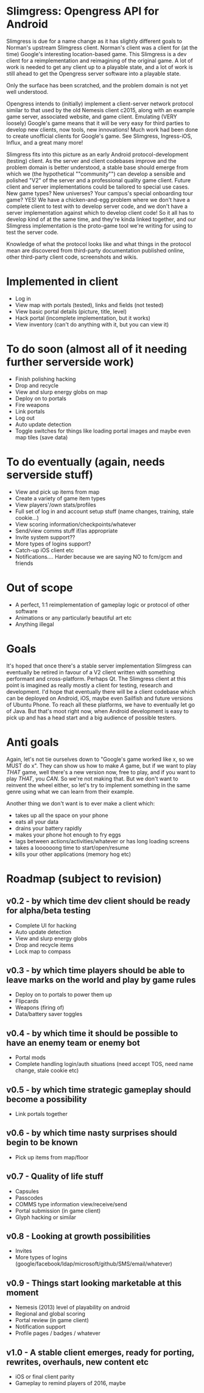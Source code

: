 # Slimgress: Opengress API for Android
Slimgress is due for a name change as it has slightly different goals to Norman's upstream Slimgress client.
Norman's client was a client for (at the time) Google's interesting location-based game.
This Slimgress is a dev client for a reimplementation and reimagining of the original game.
A lot of work is needed to get any client up to a playable state, and a lot of work is still ahead
to get the Opengress server software into a playable state.

Only the surface has been scratched, and the problem domain is not yet well understood.

Opengress intends to (initially) implement a client-server network protocol similar to that used
by the old Nemesis client c2015, along with an example game server, associated website, and game client.
Emulating (VERY loosely) Google's game means that it will be very easy for third parties to develop
new clients, now tools, new innovations! Much work had been done to create unofficial clients for
Google's game. See Slimgress, Ingress-iOS, Influx, and a great many more!

Slimgress fits into this picture as an early Android protocol-development (testing) client.
As the server and client codebases improve and the problem domain is better understood,
a stable base should emerge from which we (the hypothetical ""community"") can develop 
a sensible and polished "V2" of the server and a professional quality game client.
Future client and server implementations could be tailored to special use cases.
New game types? New universes? Your campus's special onboarding tour game? YES!
We have a chicken-and-egg problem where we don't have 
a complete client to test with to develop server code, 
and we don't have a server implementation against which to develop client code!
So it all has to develop kind of at the same time, and they're kinda linked together,
and our Slimgress implementation is the proto-game tool we're writing for using to test the server
code.

Knowledge of what the protocol looks like and what things in the protocol mean are discovered from
third-party documentation published online, other third-party client code, screenshots and wikis.

# Implemented in client
- Log in
- View map with portals (tested), links and fields (not tested)
- View basic portal details (picture, title, level)
- Hack portal (incomplete implementation, but it works)
- View inventory (can't do anything with it, but you can view it)

# To do soon (almost all of it needing further serverside work)
- Finish polishing hacking
- Drop and recycle
- View and slurp energy globs on map
- Deploy on to portals
- Fire weapons
- Link portals
- Log out
- Auto update detection
- Toggle switches for things like loading portal images and maybe even map tiles (save data)

# To do eventually (again, needs serverside stuff)
- View and pick up items from map
- Create a variety of game item types
- View players'/own stats/profiles
- Full set of log in and account setup stuff (name changes, training, stale cookie...)
- View scoring information/checkpoints/whatever
- Send/view comms stuff if/as appropriate
- Invite system support??
- More types of logins support?
- Catch-up iOS client etc
- Notifications.... Harder because we are saying NO to fcm/gcm and friends

# Out of scope
- A perfect, 1:1 reimplementation of gameplay logic or protocol of other software
- Animations or any particularly beautiful art etc
- Anything illegal

# Goals
It's hoped that once there's a stable server implementation Slimgress can eventually be retired
in favour of a V2 client written with something performant and cross-platform. Perhaps Qt.
The Slimgress client at this point is imagined as really mostly a client for testing, 
research and development.
I'd hope that eventually there will be a client codebase which can be deployed on Android, iOS,
maybe even Sailfish and future versions of Ubuntu Phone.
To reach all these platforms, we have to eventually let go of Java.
But that's moot right now, when Android development is easy to pick up and has a head start and a
big audience of possible testers.

# Anti goals
Again, let's not tie ourselves down to "Google's game worked like x, so we MUST do x".
They can show us how to make *A* game, but if we want to play *THAT* game,
well there's a new version now, free to play, and if you want to play *THAT*, you *CAN*.
So we're not making that.
But we don't want to reinvent the wheel either,
so let's try to implement something in the same genre using what we can learn from their example.

Another thing we don't want is to ever make a client which:
- takes up all the space on your phone
- eats all your data
- drains your battery rapidly
- makes your phone hot enough to fry eggs
- lags between actions/activities/whatever or has long loading screens
- takes a loooooong time to start/open/resume
- kills your other applications (memory hog etc)

# Roadmap (subject to revision)
## v0.2 - by which time dev client should be ready for alpha/beta testing
- Complete UI for hacking
- Auto update detection
- View and slurp energy globs
- Drop and recycle items
- Lock map to compass

## v0.3 - by which time players should be able to leave marks on the world and play by game rules
- Deploy on to portals to power them up
- Flipcards
- Weapons (firing of)
- Data/battery saver toggles

## v0.4 - by which time it should be possible to have an enemy team or enemy bot
- Portal mods
- Complete handling login/auth situations (need accept TOS, need name change, stale cookie etc)

## v0.5 - by which time strategic gameplay should become a possibility
- Link portals together

## v0.6 - by which time nasty surprises should begin to be known
- Pick up items from map/floor

## v0.7 - Quality of life stuff
- Capsules
- Passcodes
- COMMS type information view/receive/send
- Portal submission (in game client)
- Glyph hacking or similar

## v0.8 - Looking at growth possibilities
- Invites
- More types of logins (google/facebook/ldap/microsoft/github/SMS/email/whatever)

## v0.9 - Things start looking marketable at this moment
- Nemesis (2013) level of playability on android
- Regional and global scoring
- Portal review (in game client)
- Notification support
- Profile pages / badges / whatever

## v1.0 - A stable client emerges, ready for porting, rewrites, overhauls, new content etc
- iOS or final client parity
- Gameplay to remind players of 2016, maybe
